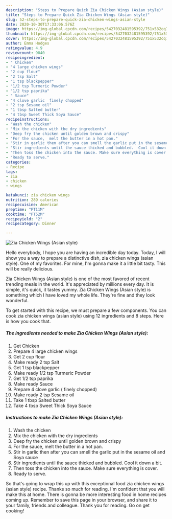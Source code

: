 ```yaml
---
description: "Steps to Prepare Quick Zia Chicken Wings (Asian style)"
title: "Steps to Prepare Quick Zia Chicken Wings (Asian style)"
slug: 52-steps-to-prepare-quick-zia-chicken-wings-asian-style
date: 2020-10-30T17:33:06.576Z
image: https://img-global.cpcdn.com/recipes/5427032481595392/751x532cq70/zia-chicken-wings-asian-style-recipe-main-photo.jpg
thumbnail: https://img-global.cpcdn.com/recipes/5427032481595392/751x532cq70/zia-chicken-wings-asian-style-recipe-main-photo.jpg
cover: https://img-global.cpcdn.com/recipes/5427032481595392/751x532cq70/zia-chicken-wings-asian-style-recipe-main-photo.jpg
author: Emma Hodges
ratingvalue: 4.9
reviewcount: 9840
recipeingredient:
- " Chicken"
- "4 large chicken wings"
- "2 cup flour"
- "2 tsp Salt"
- "1 tsp blackpepper"
- "1/2 tsp Turmeric Powder"
- "1/2 tsp paprika"
- " Sauce"
- "4 clove garlic  finely chopped"
- "2 tsp Sesame oil"
- "1 tbsp Salted butter"
- "4 tbsp Sweet Thick Soya Sauce"
recipeinstructions:
- "Wash the chicken"
- "Mix the chicken with the dry ingredients"
- "Deep fry the chicken until golden brown and crispy"
- "For the sauce,  melt the butter in a hot pan."
- "Stir in garlic then after you can smell the garlic put in the sesame oil and Soya sauce"
- "Stir ingredients until the sauce thicked and bubbled.  Cool it down a bit."
- "Then toss the chicken into the sauce. Make sure everything is cover."
- "Ready to serve."
categories:
- Recipe
tags:
- zia
- chicken
- wings

katakunci: zia chicken wings 
nutrition: 289 calories
recipecuisine: American
preptime: "PT11M"
cooktime: "PT52M"
recipeyield: "2"
recipecategory: Dinner

---
```



![Zia Chicken Wings (Asian style)](https://img-global.cpcdn.com/recipes/5427032481595392/751x532cq70/zia-chicken-wings-asian-style-recipe-main-photo.jpg)

Hello everybody, I hope you are having an incredible day today. Today, I will show you a way to prepare a distinctive dish, zia chicken wings (asian style). One of my favorites. For mine, I'm gonna make it a little bit tasty. This will be really delicious.



Zia Chicken Wings (Asian style) is one of the most favored of recent trending meals in the world. It's appreciated by millions every day. It is simple, it's quick, it tastes yummy. Zia Chicken Wings (Asian style) is something which I have loved my whole life. They're fine and they look wonderful.


To get started with this recipe, we must prepare a few components. You can cook zia chicken wings (asian style) using 12 ingredients and 8 steps. Here is how you cook that.

<!--inarticleads1-->

##### The ingredients needed to make Zia Chicken Wings (Asian style):

1. Get  Chicken
1. Prepare 4 large chicken wings
1. Get 2 cup flour
1. Make ready 2 tsp Salt
1. Get 1 tsp blackpepper
1. Make ready 1/2 tsp Turmeric Powder
1. Get 1/2 tsp paprika
1. Make ready  Sauce
1. Prepare 4 clove garlic ( finely chopped)
1. Make ready 2 tsp Sesame oil
1. Take 1 tbsp Salted butter
1. Take 4 tbsp Sweet Thick Soya Sauce




<!--inarticleads2-->

##### Instructions to make Zia Chicken Wings (Asian style):

1. Wash the chicken
1. Mix the chicken with the dry ingredients
1. Deep fry the chicken until golden brown and crispy
1. For the sauce,  melt the butter in a hot pan.
1. Stir in garlic then after you can smell the garlic put in the sesame oil and Soya sauce
1. Stir ingredients until the sauce thicked and bubbled.  Cool it down a bit.
1. Then toss the chicken into the sauce. Make sure everything is cover.
1. Ready to serve.




So that's going to wrap this up with this exceptional food zia chicken wings (asian style) recipe. Thanks so much for reading. I'm confident that you will make this at home. There is gonna be more interesting food in home recipes coming up. Remember to save this page in your browser, and share it to your family, friends and colleague. Thank you for reading. Go on get cooking!
